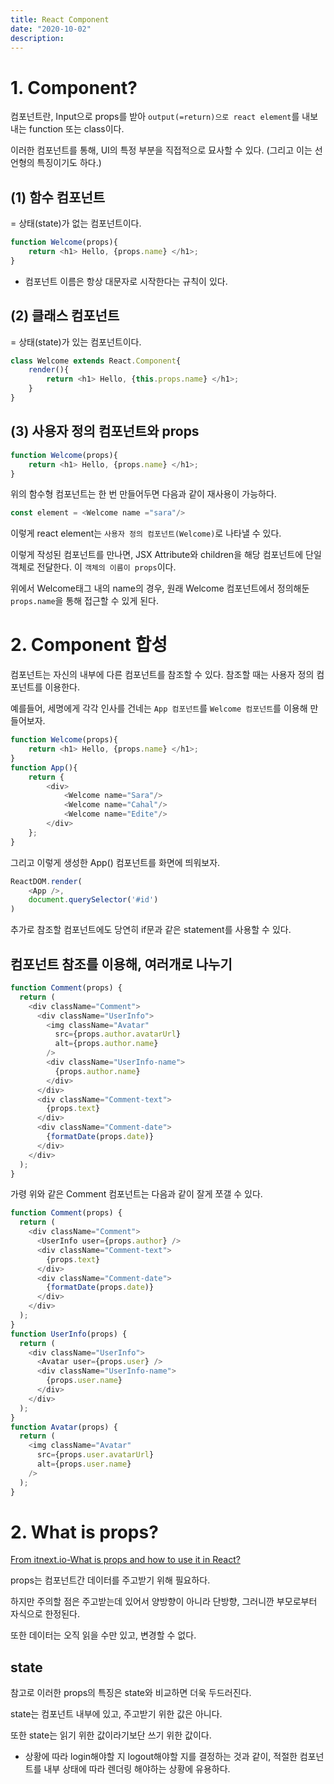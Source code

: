 ```yaml
---
title: React Component
date: "2020-10-02"
description: 
---
```


# 1. Component?
컴포넌트란, Input으로 props를 받아 `output(=return)으로 react element`를 내보내는 function 또는 class이다. 

이러한 컴포넌트를 통해, UI의 특정 부분을 직접적으로 묘사할 수 있다. (그리고 이는 선언형의 특징이기도 하다.)

## (1) 함수 컴포넌트
= 상태(state)가 없는 컴포넌트이다.
```js
function Welcome(props){
    return <h1> Hello, {props.name} </h1>;
}
```
- 컴포넌트 이름은 항상 대문자로 시작한다는 규칙이 있다.

## (2) 클래스 컴포넌트
= 상태(state)가 있는 컴포넌트이다.
```js
class Welcome extends React.Component{
    render(){
        return <h1> Hello, {this.props.name} </h1>;
    }
}
```

## (3) 사용자 정의 컴포넌트와 props
```js
function Welcome(props){
    return <h1> Hello, {props.name} </h1>;
}
```
위의 함수형 컴포넌트는 한 번 만들어두면 다음과 같이 재사용이 가능하다.

```js
const element = <Welcome name ="sara"/>
```
이렇게 react element는 `사용자 정의 컴포넌트(Welcome)`로 나타낼 수 있다.

이렇게 작성된 컴포넌트를 만나면, JSX Attribute와 children을 해당 컴포넌트에 단일 객체로 전달한다. 이 `객체의 이름이 props`이다.

위에서 Welcome태그 내의 name의 경우, 원래 Welcome 컴포넌트에서 정의해둔 `props.name`을 통해 접근할 수 있게 된다.

# 2. Component 합성
컴포넌트는 자신의 내부에 다른 컴포넌트를 참조할 수 있다. 참조할 때는 사용자 정의 컴포넌트를 이용한다.

예를들어, 세명에게 각각 인사를 건네는 `App 컴포넌트`를 `Welcome 컴포넌트`를 이용해 만들어보자.
```js
function Welcome(props){
    return <h1> Hello, {props.name} </h1>;
}
function App(){
    return {
        <div>
            <Welcome name="Sara"/>
            <Welcome name="Cahal"/>
            <Welcome name="Edite"/>
        </div>
    };
}
```
그리고 이렇게 생성한 App() 컴포넌트를 화면에 띄워보자.

```js
ReactDOM.render(
    <App />,
    document.querySelector('#id')
)
```

추가로 참조할 컴포넌트에도 당연히 if문과 같은 statement를 사용할 수 있다. 

## 컴포넌트 참조를 이용해, 여러개로 나누기

```js
function Comment(props) {
  return (
    <div className="Comment">
      <div className="UserInfo">
        <img className="Avatar"
          src={props.author.avatarUrl}
          alt={props.author.name}
        />
        <div className="UserInfo-name">
          {props.author.name}
        </div>
      </div>
      <div className="Comment-text">
        {props.text}
      </div>
      <div className="Comment-date">
        {formatDate(props.date)}
      </div>
    </div>
  );
}
```
가령 위와 같은 Comment 컴포넌트는 다음과 같이 잘게 쪼갤 수 있다.

```js
function Comment(props) {
  return (
    <div className="Comment">
      <UserInfo user={props.author} />
      <div className="Comment-text">
        {props.text}
      </div>
      <div className="Comment-date">
        {formatDate(props.date)}
      </div>
    </div>
  );
}
function UserInfo(props) {
  return (
    <div className="UserInfo">
      <Avatar user={props.user} />
      <div className="UserInfo-name">
        {props.user.name}
      </div>
    </div>
  );
}
function Avatar(props) {
  return (
    <img className="Avatar"
      src={props.user.avatarUrl}
      alt={props.user.name}
    />
  );
}
```




# 2. What is props?

[From itnext.io-What is props and how to use it in React?](https://itnext.io/what-is-props-and-how-to-use-it-in-react-da307f500da0)

props는 컴포넌트간 데이터를 주고받기 위해 필요하다. 

하지만 주의할 점은 주고받는데 있어서 양방향이 아니라 단방향, 그러니깐 부모로부터 자식으로 한정된다. 

또한 데이터는 오직 읽을 수만 있고, 변경할 수 없다.


## state
참고로 이러한 props의 특징은 state와 비교하면 더욱 두드러진다.

state는 컴포넌트 내부에 있고, 주고받기 위한 값은 아니다. 

또한 state는 읽기 위한 값이라기보단 쓰기 위한 값이다. 
- 상황에 따라 login해야할 지 logout해야할 지를 결정하는 것과 같이, 적절한 컴포넌트를 내부 상태에 따라 렌더링 해야하는 상황에 유용하다.





